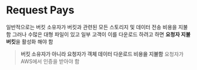 # Request Pays
일반적으로는 버킷 소유자가 버킷과 관련된 모든 스토리지 및 데이터 전송 비용을 지불함
그러나 수많은 대형 파일이 있고 일부 고객이 이를 다운로드 하려고 하면 **요청자 지불 버킷**을 활성화 해야 함

> **버킷 소유자가 아니라 요청자가 객체 데이터 다운로드 비용을 지불함**
> 요청자가 AWS에서 인증을 받아야 함